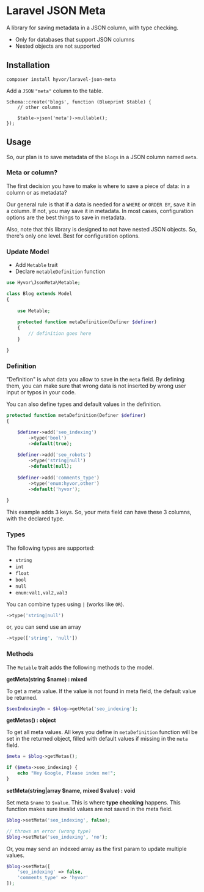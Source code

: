 # Laravel JSON Meta

A library for saving metadata in a JSON column, with type checking.

* Only for databases that support JSON columns
* Nested objects are not supported

## Installation

```
composer install hyvor/laravel-json-meta
```

Add a `JSON` `"meta"` column to the table.

```
Schema::create('blogs', function (Blueprint $table) {
    // other columns
    
    $table->json('meta')->nullable();
});
```

## Usage

So, our plan is to save metadata of the `blogs` in a JSON column named `meta`.

### Meta or column?

The first decision you have to make is where to save a piece of data: in a column or as metadata?

Our general rule is that if a data is needed for a `WHERE` or `ORDER BY`, save it in a column. If not, you may save it in metadata. In most cases, configuration options are the best things to save in metadata.

Also, note that this library is designed to not have nested JSON objects. So, there's only one level. Best for configuration options.

### Update Model

* Add `Metable` trait
* Declare `metableDefinition` function

```php
use Hyvor\JsonMeta\Metable;

class Blog extends Model
{
    
    use Metable;
    
    protected function metaDefinition(Definer $definer) 
    {
        // definition goes here
    }

}
```

### Definition

"Definition" is what data you allow to save in the `meta` field. By defining them, you can make sure that wrong data is not inserted by wrong user input or typos in your code.

You can also define types and default values in the definition.

```php
protected function metaDefinition(Definer $definer)
{

    $definer->add('seo_indexing')
        ->type('bool')
        ->default(true);
        
    $definer->add('seo_robots')
        ->type('string|null')
        ->default(null);
        
    $definer->add('comments_type')
        ->type('enum:hyvor,other')
        ->default('hyvor');
        
}
```

This example adds 3 keys. So, your meta field can have these 3 columns, with the declared type.

### Types

The following types are supported:

* `string`
* `int`
* `float`
* `bool`
* `null`
* `enum:val1,val2,val3`

You can combine types using `|` (works like `OR`).

```php
->type('string|null')
```

or, you can send use an array

```php
->type(['string', 'null'])
```

### Methods

The `Metable` trait adds the following methods to the model.

**getMeta(string $name) : mixed**

To get a meta value. If the value is not found in meta field, the default value be returned.

```php
$seoIndexingOn = $blog->getMeta('seo_indexing');
```

**getMetas() : object**

To get all meta values. All keys you define in `metaDefinition` function will be set in the returned object, filled with default values if missing in the `meta` field.

```php
$meta = $blog->getMetas();

if ($meta->seo_indexing) {
    echo "Hey Google, Please index me!";
}
```

**setMeta(string|array $name, mixed $value) : void**

Set meta `$name` to `$value`. This is where **type checking** happens. This function makes sure invalid values are not saved in the meta field.

```php
$blog->setMeta('seo_indexing', false);
```

```php
// throws an error (wrong type)
$blog->setMeta('seo_indexing', 'no');
```

Or, you may send an indexed array as the first param to update multiple values.

```php
$blog->setMeta([
    'seo_indexing' => false,
    'comments_type' => 'hyvor'
]);
```